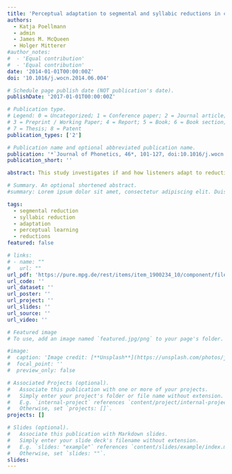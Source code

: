 ```yaml
---
title: 'Perceptual adaptation to segmental and syllabic reductions in continuous spoken Dutch'
authors:
  - Katja Poellmann
  - admin
  - James M. McQueen
  - Holger Mitterer
#author_notes:
#  - 'Equal contribution'
#  - 'Equal contribution'
date: '2014-01-01T00:00:00Z'
doi: '10.1016/j.wocn.2014.06.004'

# Schedule page publish date (NOT publication's date).
publishDate: '2017-01-01T00:00:00Z'

# Publication type.
# Legend: 0 = Uncategorized; 1 = Conference paper; 2 = Journal article;
# 3 = Preprint / Working Paper; 4 = Report; 5 = Book; 6 = Book section;
# 7 = Thesis; 8 = Patent
publication_types: ['2']

# Publication name and optional abbreviated publication name.
publication: '*`Journal of Phonetics, 46*, 101-127, doi:10.1016/j.wocn.2014.06.004'
publication_short: ''

abstract: This study investigates if and how listeners adapt to reductions in casual continuous speech. In a perceptual learning variant of the visual-world paradigm, two groups of Dutch participants were exposed to either segmental (/b/ → [ʋ]) or syllabic (ver- → [fː]) reductions in spoken Dutch sentences. In the test phase, both groups heard both kinds of reductions, but now applied to different words. In one of two experiments, the segmental reduction exposure group was better than the syllabic reduction exposure group in recognizing new reduced /b/-words.  In both experiments, the syllabic reduction group showed a greater target preference for new reduced ver-words. Learning about reductions was thus applied to previously unheard words. This lexical generalization suggests that mechanisms compensating for semental and syllabic reductions take place at a prelexical level, and hence that lexical access involves an abstractionist mode of processing. Existing abstractionist models need to be revised, however, as they do not include representations of sequences of segments (corresponding e.g. to ver-) at the prelexical level.

# Summary. An optional shortened abstract.
#summary: Lorem ipsum dolor sit amet, consectetur adipiscing elit. Duis posuere tellus ac convallis placerat. Proin tincidunt magna sed ex sollicitudin condimentum.

tags:
  - segmental reduction
  - syllabic reduction
  - adaptation
  - perceptual learning
  - reductions
featured: false

# links:
# - name: ""
#   url: ""
url_pdf: 'https://pure.mpg.de/rest/items/item_1900234_10/component/file_2044937/content'
url_code: ''
url_dataset: ''
url_poster: ''
url_project: ''
url_slides: ''
url_source: ''
url_video: ''

# Featured image
# To use, add an image named `featured.jpg/png` to your page's folder.

#image:
#  caption: 'Image credit: [**Unsplash**](https://unsplash.com/photos/jdD8gXaTZsc)'
#  focal_point: ''
#  preview_only: false

# Associated Projects (optional).
#   Associate this publication with one or more of your projects.
#   Simply enter your project's folder or file name without extension.
#   E.g. `internal-project` references `content/project/internal-project/index.md`.
#   Otherwise, set `projects: []`.
projects: []

# Slides (optional).
#   Associate this publication with Markdown slides.
#   Simply enter your slide deck's filename without extension.
#   E.g. `slides: "example"` references `content/slides/example/index.md`.
#   Otherwise, set `slides: ""`.
slides:
---
```


<!-- THIS MARKDOWN BIT IS CURRENTLY COMMENTED OUT









{{% callout note %}}
Click the _Cite_ button above to demo the feature to enable visitors to import publication metadata into their reference management software.
{{% /callout %}}

Supplementary notes can be added here, including [code and math](https://wowchemy.com/docs/content/writing-markdown-latex/).
-->
